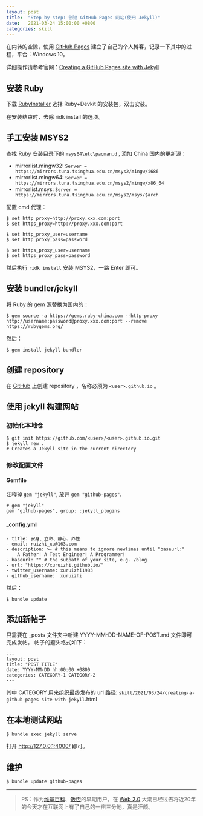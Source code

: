 ```yaml
---
layout: post
title:  "Step by step: 创建 GitHub Pages 网站(使用 Jekyll)"
date:   2021-03-24 15:00:00 +0800
categories: skill
---
```


在内转的空隙，使用 [GitHub Pages] 建立了自己的个人博客，记录一下其中的过程，平台：Windows 10。

详细操作请参考官网：[Creating a GitHub Pages site with Jekyll](https://docs.github.com/en/github/working-with-github-pages/creating-a-github-pages-site-with-jekyll)

## 安装 Ruby

下载 [RubyInstaller](https://rubyinstaller.org/downloads/) 选择 Ruby+Devkit 的安装包，双击安装。

在安装结束时，去除 ridk install 的选项。

## 手工安装 MSYS2

查找 Ruby 安装目录下的 `msys64\etc\pacman.d` , 添加 China 国内的更新源：

- mirrorlist.mingw32: `Server = https://mirrors.tuna.tsinghua.edu.cn/msys2/mingw/i686`
- mirrorlist.mingw64: `Server = https://mirrors.tuna.tsinghua.edu.cn/msys2/mingw/x86_64`
- mirrorlist.msys: `Server = https://mirrors.tuna.tsinghua.edu.cn/msys2/msys/$arch`

配置 cmd 代理：
```
$ set http_proxy=http://proxy.xxx.com:port
$ set https_proxy=http://proxy.xxx.com:port

$ set http_proxy_user=username
$ set http_proxy_pass=password

$ set https_proxy_user=username
$ set https_proxy_pass=password
```

然后执行 `ridk install` 安装 MSYS2，一路 Enter 即可。

## 安装 bundler/jekyll

将 Ruby 的 gem 源替换为国内的：
```
$ gem source -a https://gems.ruby-china.com --http-proxy http://username:password@proxy.xxx.com:port --remove https://rubygems.org/
```

然后：
```
$ gem install jekyll bundler
```

## 创建 repository

在 [GitHub] 上创建 repository ，名称必须为 `<user>.github.io` 。

## 使用 jekyll 构建网站

### 初始化本地仓

```
$ git init https://github.com/<user>/<user>.github.io.git
$ jekyll new .
# Creates a Jekyll site in the current directory
```

### 修改配置文件

#### Gemfile

注释掉 `gem "jekyll"`, 放开 `gem "github-pages"`.

```
# gem "jekyll"
gem "github-pages", group: :jekyll_plugins
```

#### _config.yml

```
- title: 安身、立命、静心、养性
- email: ruizhi_xu@163.com
- description: >- # this means to ignore newlines until "baseurl:"
    A Father! A Test Engineer! A Programmer!
- baseurl: "" # the subpath of your site, e.g. /blog
- url: "https://xuruizhi.github.io/"
- twitter_username: xuruizhi1983
- github_username:  xuruizhi
```

然后：
```
$ bundle update
```

## 添加新帖子

只需要在 _posts 文件夹中新建 YYYY-MM-DD-NAME-OF-POST.md 文件即可完成发帖。
帖子的题头格式如下：

```
---
layout: post
title: "POST TITLE"
date: YYYY-MM-DD hh:00:00 +0800
categories: CATEGORY-1 CATEGORY-2
---
```

其中 CATEGORY 用来组织最终发布的 url 路径: `skill/2021/03/24/creating-a-github-pages-site-with-jekyll`.html

## 在本地测试网站

```
$ bundle exec jekyll serve
```

打开 http://127.0.0.1:4000/ 即可。


## 维护

```
$ bundle update github-pages
```

---

> PS：作为[维基百科]、[饭否]的早期用户，在 [Web 2.0] 大潮已经过去将近20年的今天才在互联网上有了自己的一亩三分地，真是汗颜。

[GitHub]: https://github.com/
[GitHub Pages]: https://pages.github.com/
[维基百科]: https://zh.wikipedia.org/
[饭否]: https://fanfou.com/
[Web 2.0]: https://zh.wikipedia.org/wiki/Web_2.0
